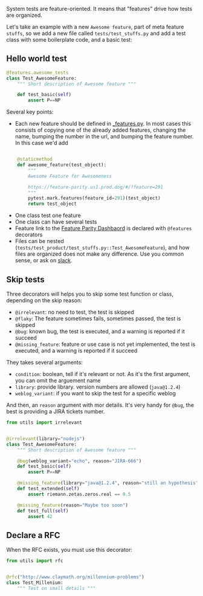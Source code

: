 System tests are feature-oriented. It means that "features" drive how tests are organized.

Let's take an example with a new `Awesome feature`, part of meta feature `stuffs`, so we add a new file called `tests/test_stuffs.py` and add a test class with some boilerplate code, and a basic test:

## Hello world test

```python
@features.awesome_tests
class Test_AwesomeFeature:
    """ Short description of Awesome feature """

    def test_basic(self)
        assert P==NP
```

Several key points:

* Each new feature should be defined in [_features.py](/utils/_features.py). In most cases this consists of copying one of the already added features, changing the name, bumping the number in the url, and bumping the feature number. In this case we'd add

```python

    @staticmethod
    def awesome_feature(test_object):
        """
        Awesome Feature for Awesomeness

        https://feature-parity.us1.prod.dog/#/?feature=291
        """
        pytest.mark.features(feature_id=291)(test_object)
        return test_object
```

* One class test one feature
* One class can have several tests
* Feature link to the [Feature Parity Dashbaord](https://feature-parity.us1.prod.dog/) is declared with `@features` decorators
* Files can be nested (`tests/test_product/test_stuffs.py::Test_AwesomeFeature`), and how files are organized does not make any difference. Use you common sense, or ask on [slack](https://dd.enterprise.slack.com/archives/C025TJ4RZ8X).

## Skip tests

Three decorators will helps you to skip some test function or class, depending on the skip reason:

* `@irrelevant`: no need to test, the test is skipped
* `@flaky`: The feature sometimes fails, sometimes passed, the test is skipped
* `@bug`: known bug, the test is executed, and a warning is reported if it succeed
* `@missing_feature`: feature or use case is not yet implemented, the test is executed, and a warning is reported if it succeed

They takes several arguments:

* `condition`: boolean, tell if it's relevant or not. As it's the first argument, you can omit the arguement name
* `library`: provide library. version numbers are allowed (`java@1.2.4`)
* `weblog_variant`: if you want to skip the test for a specific weblog

And then, an `reason` argument with mor details. It's very handy for `@bug`, the best is providing a JIRA tickets number.


```python
from utils import irrelevant


@irrelevant(library="nodejs")
class Test_AwesomeFeature:
    """ Short description of Awesome feature """

    @bug(weblog_variant="echo", reason="JIRA-666")
    def test_basic(self)
        assert P==NP

    @missing_feature(library="java@1.2.4", reason="still an hypothesis")
    def test_extended(self)
        assert riemann.zetas.zeros.real == 0.5

    @missing_feature(reason="Maybe too soon")
    def test_full(self)
        assert 42
```

## Declare a RFC

When the RFC exists, you must use this decorator:
```python
from utils import rfc


@rfc("http://www.claymath.org/millennium-problems")
class Test_Millenium:
    """ Test on small details """
```

